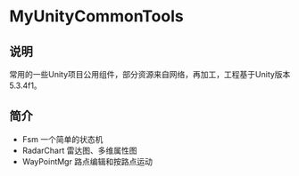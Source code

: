 # MyUnityCommonTools

## 说明

常用的一些Unity项目公用组件，部分资源来自网络，再加工，工程基于Unity版本5.3.4f1。

## 简介

- Fsm 一个简单的状态机
- RadarChart 雷达图、多维属性图
- WayPointMgr 路点编辑和按路点运动
